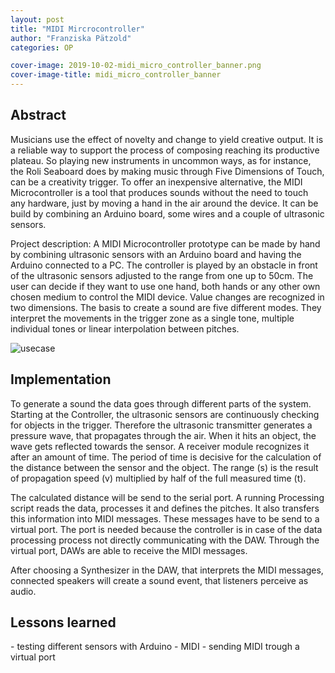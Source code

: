 ```yaml
---
layout: post
title: "MIDI Mircrocontroller"
author: "Franziska Pätzold"
categories: OP

cover-image: 2019-10-02-midi_micro_controller_banner.png
cover-image-title: midi_micro_controller_banner
---
```


<h2> Abstract </h2>
Musicians use the effect of novelty and change to yield creative output. It is a reliable way to support the process of composing
reaching its productive plateau. So playing new instruments in uncommon ways, as for instance, the Roli Seaboard does by
making music through Five Dimensions of Touch, can be a creativity trigger. To offer an inexpensive alternative, the MIDI
Microcontroller is a tool that produces sounds without the need to touch any hardware, just by moving a hand in the air around
the device. It can be build by combining an Arduino board, some wires and a couple of ultrasonic sensors.

Project description:
A MIDI Microcontroller prototype can be made by hand by combining ultrasonic sensors with an Arduino board and having the Arduino connected to a PC. The controller is played by an obstacle in front of the ultrasonic sensors adjusted to the range from one up to 50cm. The user can decide if they want to use one hand, both hands or any other own chosen medium to control the MIDI device. Value changes are recognized in two dimensions. The basis to create a sound are five different modes. They interpret the movements in the trigger zone as a single tone, multiple individual tones or linear interpolation between pitches. 

![usecase](https://user-images.githubusercontent.com/22836416/66075508-10049b00-e55c-11e9-9dde-f1b8d1917a24.jpg)


<h2> Implementation </h2>
To generate a sound the data goes through different parts of the system. Starting at the Controller, the ultrasonic sensors are continuously checking for objects in the trigger. Therefore the ultrasonic transmitter generates a pressure wave, that propagates through the air. When it hits an object, the wave gets reflected towards the sensor. A receiver module recognizes it after an amount of time. The period of time is decisive for the calculation of the distance between the sensor and the object. The range (s) is the result of propagation speed (v) multiplied by half of the full measured time (t).
	
The calculated distance will be send to the serial port. A running Processing script reads the data, processes it and defines the pitches. It also transfers this information into MIDI messages. These messages have to be send to a virtual port. The port is needed because the controller is in case of the data processing process not directly communicating with the DAW. Through the virtual port, DAWs are able to receive the MIDI messages. 
	
After choosing a Synthesizer in the DAW, that interprets the MIDI messages, connected speakers will create a sound event, that listeners perceive as audio.

<h2> Lessons learned </h2>
- testing different sensors with Arduino
- MIDI
- sending MIDI trough a virtual port